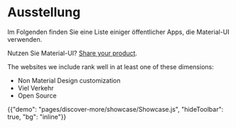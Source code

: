 # Ausstellung

<p class="description">Im Folgenden finden Sie eine Liste einiger öffentlicher Apps, die Material-UI verwenden.</p>

Nutzen Sie Material-UI? [Share your product](https://github.com/mui-org/material-ui/issues/22426).

The websites we include rank well in at least one of these dimensions:

- Non Material Design customization
- Viel Verkehr
- Open Source

{{"demo": "pages/discover-more/showcase/Showcase.js", "hideToolbar": true, "bg": "inline"}}
